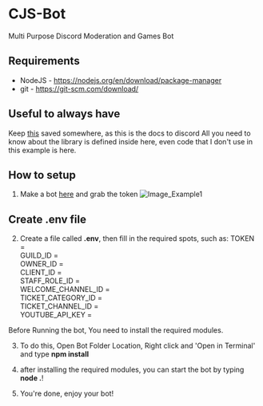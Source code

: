 # CJS-Bot
Multi Purpose Discord Moderation and Games Bot


## Requirements
- NodeJS - https://nodejs.org/en/download/package-manager
- git - https://git-scm.com/download/

## Useful to always have
Keep [this](https://discordpy.readthedocs.io/en/latest/) saved somewhere, as this is the docs to discord
All you need to know about the library is defined inside here, even code that I don't use in this example is here.

## How to setup
1. Make a bot [here](https://discordapp.com/developers/applications/me) and grab the token
![Image_Example1](https://i.alexflipnote.dev/f9668b.png)

## Create .env file
2. Create a file called **.env**, then fill in the required spots, such as:
TOKEN = <br>
GUILD_ID = <br>
OWNER_ID = <br>
CLIENT_ID = <br>
STAFF_ROLE_ID = <br>
WELCOME_CHANNEL_ID = <br>
TICKET_CATEGORY_ID = <br>
TICKET_CHANNEL_ID = <br>
YOUTUBE_API_KEY = <br>


Before Running the bot, You need to install the required modules. 
 
3. To do this, Open Bot Folder Location, Right click and 'Open in Terminal' and type **npm install**

4. after installing the required modules, you can start the bot by typing **node .**!

5. You're done, enjoy your bot!
